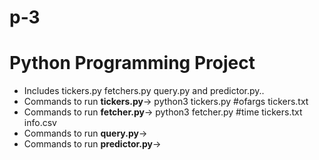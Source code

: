 # p-3
# Python Programming Project
+ Includes tickers.py fetchers.py query.py and predictor.py..
+ Commands to run __tickers.py__-> python3 tickers.py #ofargs tickers.txt
+ Commands to run __fetcher.py__-> python3 fetcher.py #time tickers.txt info.csv
+ Commands to run __query.py__->
+ Commands to run __predictor.py__->
